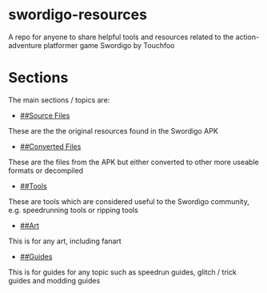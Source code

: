 # swordigo-resources
A repo for anyone to share helpful tools and resources related to the action-adventure platformer game Swordigo by Touchfoo

# Sections

The main sections / topics are:

- [##Source Files](sourceFiles)

These are the the original resources found in the Swordigo APK

- [##Converted Files](convertedFiles)

These are the files from the APK but either converted to other more useable formats or decompiled

- [##Tools](Tools)

These are tools which are considered useful to the Swordigo community, e.g. speedrunning tools or ripping tools

- [##Art](Art)

This is for any art, including fanart

- [##Guides](/Guides/README.md)

This is for guides for any topic such as speedrun guides, glitch / trick guides and modding guides
